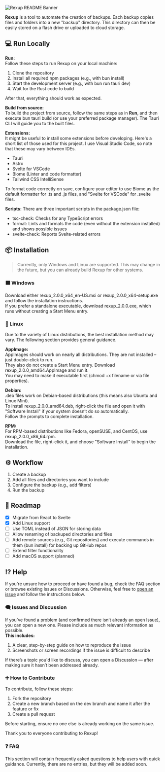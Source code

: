 ![Rexup README Banner](https://github.com/user-attachments/assets/5ed72e2e-83ea-4ac1-b830-670f2260e718)

**Rexup** is a tool to automate the creation of backups. Each backup copies files and folders into a new "backup" directory. This directory can then be easily stored on a flash drive or uploaded to cloud storage.

## 💻 Run Locally

**Run:**  
Follow these steps to run Rexup on your local machine:

1. Clone the repository  
2. Install all required npm packages (e.g., with bun install)  
3. Start the development server (e.g., with bun run tauri dev)  
4. Wait for the Rust code to build  

After that, everything should work as expected.

**Build from source:**  
To build the project from source, follow the same steps as in **Run**, and then execute bun tauri build (or use your preferred package manager). The Tauri CLI will guide you to the built files.

**Extensions:**  
It might be useful to install some extensions before developing. Here's a short list of those used for this project. I use Visual Studio Code, so note that these may vary between IDEs.

- Tauri  
- Astro  
- Svelte for VSCode  
- Biome (Linter and code formatter)  
- Tailwind CSS IntelliSense  

To format code correctly on save, configure your editor to use Biome as the default formatter for .ts and .js files, and "Svelte for VSCode" for .svelte files.

**Scripts:**
There are three important scripts in the package.json file:

- tsc-check: Checks for any TypeScript errors  
- format: Lints and formats the code (even without the extension installed) and shows possible issues  
- svelte-check: Reports Svelte-related errors  

## 📦 Installation

> Currently, only Windows and Linux are supported. This may change in the future, but you can already build Rexup for other systems.

### 🟦 Windows

Download either rexup_2.0.0_x64_en-US.msi or rexup_2.0.0_x64-setup.exe and follow the installation instructions.  
If you prefer a standalone executable, download rexup_2.0.0.exe, which runs without creating a Start Menu entry.

### 🐧 Linux

Due to the variety of Linux distributions, the best installation method may vary. The following section provides general guidance.

**AppImage:**  
AppImages should work on nearly all distributions. They are not installed – just double-click to run.  
They also do not create a Start Menu entry. Download rexup_2.0.0_amd64.AppImage and run it.  
You may need to make it executable first (chmod +x filename or via file properties).

**Debian:**  
.deb files work on Debian-based distributions (this means also Ubuntu and Linux Mint).  
To install rexup_2.0.0_amd64.deb, right-click the file and open it with "Software Install" if your system doesn’t do so automatically.  
Follow the prompts to complete installation.

**RPM:**  
For RPM-based distributions like Fedora, openSUSE, and CentOS, use rexup_2.0.0_x86_64.rpm.  
Download the file, right-click it, and choose "Software Install" to begin the installation.

## ⚙️ Workflow

1. Create a backup  
2. Add all files and directories you want to include  
3. Configure the backup (e.g., add filters)  
4. Run the backup  

## 🚧 Roadmap

- [x] Migrate from React to Svelte  
- [x] Add Linux support  
- [ ] Use TOML instead of JSON for storing data
- [ ] Allow renaming of backuped directories and files  
- [ ] Add remote sources (e.g., Git repositories) and execute commands in them (bun install) for backing up GitHub repos  
- [ ] Extend filter functionality  
- [ ] Add macOS support (planned)  

## ⁉️ Help

If you're unsure how to proceed or have found a bug, check the FAQ section or browse existing Issues or Discussions. Otherwise, feel free to [open an issue](https://github.com/your-repo/issues) and follow the instructions below.

### 🗨️ Issues and Discussion

If you’ve found a problem (and confirmed there isn’t already an open Issue), you can open a new one. Please include as much relevant information as possible.  
**This includes:**

1. A clear, step-by-step guide on how to reproduce the issue  
2. Screenshots or screen recordings if the issue is difficult to describe  

If there’s a topic you'd like to discuss, you can open a Discussion — after making sure it hasn’t been addressed already.

### ➕️ How to Contribute

To contribute, follow these steps:

1. Fork the repository  
2. Create a new branch based on the dev branch and name it after the feature or fix  
3. Create a pull request  

Before starting, ensure no one else is already working on the same issue.

Thank you to everyone contributing to Rexup!

### ❓ FAQ

This section will contain frequently asked questions to help users with quick guidance. Currently, there are no entries, but they will be added soon.
